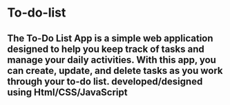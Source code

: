 # To-do-list 
## The To-Do List App is a simple web application designed to help you keep track of tasks and manage your daily activities. With this app, you can create, update, and delete tasks as you work through your to-do list. developed/designed using Html/CSS/JavaScript

